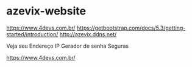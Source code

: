 # azevix-website
https://www.4devs.com.br/
https://getbootstrap.com/docs/5.3/getting-started/introduction/
http://azevix.ddns.net/


Veja seu Endereço IP
Gerador de senha Seguras

https://www.4devs.com.br/ 
